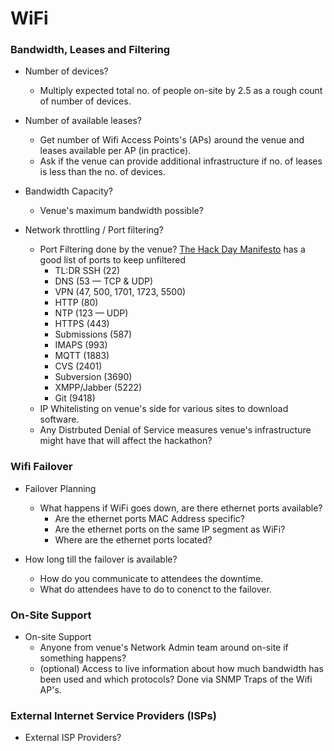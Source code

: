 # WiFi

### Bandwidth, Leases and Filtering

- Number of devices?
	- Multiply expected total no. of people on-site by 2.5 as a rough count of number of devices.
- Number of available leases?
	- Get number of Wifi Access Points's (APs) around the venue and leases available per AP (in practice).
	- Ask if the venue can provide additional infrastructure if no. of leases is less than the no. of devices.
- Bandwidth Capacity?  
	- Venue's maximum bandwidth possible?


- Network throttling / Port filtering?
	- Port Filtering done by the venue?  [The Hack Day Manifesto](http://hackdaymanifesto.com#network "The Hack Day Manifesto") has a good list of ports to keep unfiltered
		- TL:DR SSH (22)
		- DNS (53 — TCP & UDP)
		- VPN (47, 500, 1701, 1723, 5500)
		- HTTP (80)
		- NTP (123 — UDP)
		- HTTPS (443)
		- Submissions (587)
		- IMAPS (993)
		- MQTT (1883)
		- CVS (2401)
		- Subversion (3690)
		- XMPP/Jabber (5222)
		- Git (9418)
	- IP Whitelisting on venue's side for various sites to download software.
	- Any Distrbuted Denial of Service  measures venue's infrastructure might have that will affect the hackathon?


### Wifi Failover

- Failover Planning
	- What happens if WiFi goes down, are there ethernet ports available? 
		- Are the ethernet ports MAC Address specific?  
		- Are the ethernet ports on the same IP segment as WiFi?
		- Where are the ethernet ports located?

- How long till the failover is available?
	- How do you communicate to attendees the downtime.
	- What do attendees have to do to conenct to the failover.


### On-Site Support

- On-site Support
	- Anyone from venue's Network Admin team around on-site if something happens?
	- (optional) Access to live information about how much bandwidth has been used and which protocols?  Done via SNMP Traps of the Wifi AP's.


### External Internet Service Providers (ISPs)

- External ISP Providers?